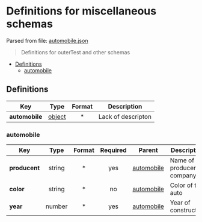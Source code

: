 # __Definitions for miscellaneous schemas__

Parsed from file: [automobile.json](https://github.com/McCastles/JMC/blob/master/examples/outer/definitions/automobile.json)
> Definitions for outerTest and other schemas
* [Definitions](#definitions)
	* [automobile](#automobile)
## __Definitions__
|Key|Type|Format|Description|
|-|:-:|:-:|-|
|__automobile__|[object](#automobile)|*|Lack of descripton|
### __automobile__
|Key|Type|Format|Required|Parent|Description|
|-|:-:|:-:|:-:|:-:|-|
|__producent__|string|*|yes|[automobile](automobile)|Name of the producent company|
|__color__|string|*|no|[automobile](automobile)|Color of the auto|
|__year__|number|*|yes|[automobile](automobile)|Year of construction|